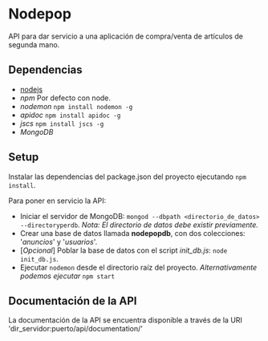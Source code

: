 # Nodepop
API para dar servicio a una aplicación de compra/venta de artículos de segunda mano.

## Dependencias
 - [nodejs](https://nodejs.org/en/)
 - *npm* Por defecto con node.
 - *nodemon* `npm install nodemon -g`
 - *apidoc* `npm install apidoc -g`
 - *jscs* `npm install jscs -g`
 - *MongoDB*

## Setup

Instalar las dependencias del package.json del proyecto ejecutando `npm install`.

Para poner en servicio la API:

- Iniciar el servidor de MongoDB: `mongod --dbpath <directorio_de_datos> --directoryperdb`.
		*Nota: El directorio de datos debe existir previamente.*
- Crear una base de datos llamada **nodepopdb**, con dos colecciones: '*anuncios*' y '*usuarios*'.
- [*Opcional*] Poblar la base de datos con el script *init_db.js*: `node init_db.js`.
- Ejecutar `nodemon` desde el directorio raíz del proyecto.
    *Alternativamente podemos ejecutar* `npm start`

## Documentación de la API

La documentación de la API se encuentra disponible a través de la URI 'dir_servidor:puerto/api/documentation/'
